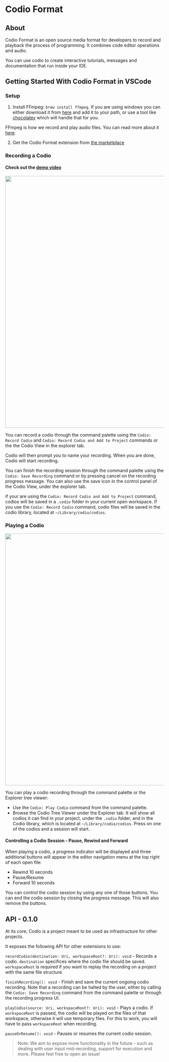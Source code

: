 # Codio Format

## About
Codio Format is an open source media format for developers to record and playback the process of programming. It combines code editor operations and audio.

You can use codio to create interactive tutorials, messages and documentation that run inside your IDE.

## Getting Started With Codio Format in VSCode

### Setup

1) Install FFmpeg: `brew install ffmpeg`.
 If you are using windows you can either download it from [here](https://www.ffmpeg.org/) and add it to your path, or use a tool like [chocolatey](https://chocolatey.org/packages/ffmpeg) which will handle that for you.

  FFmpeg is how we record and play audio files. You can read more about it [here](https://www.ffmpeg.org/).

2) Get the Codio Format extension from [the marketplace](https://marketplace.visualstudio.com/items?itemName=wix.codio)

### Recording a Codio
#### Check out the [demo video](https://youtu.be/XC2liN3OhA8)


<img width="800px" src="https://user-images.githubusercontent.com/8999993/81228522-dd8db580-8ff6-11ea-834b-4c5a6120c3fa.gif" />

You can record a codio through the command palette using the `Codio: Record Codio` and `Codio: Record Codio and Add to Project` commands or the the Codio View in the explorer tab.

Codio will then prompt you to name your recording. When you are done, Codio will start recording.

You can finish the recording session through the command palette using the `Codio: Save Recording` command or by pressing cancel on the recording progress message. You can also use the save icon in the control panel of the Codio View, under the explorer tab.

if your are using the `Codio: Record Codio and Add to Project` command, codios will be saved in a `.codio` folder in your current open workspace. If you use the `Codio: Record Codio` command, codio files will be saved in the codio library, located at `~/Library/codio/codios`.

### Playing a Codio

<img width="800px" src="https://user-images.githubusercontent.com/8999993/81228503-d5ce1100-8ff6-11ea-827d-da4dc280f618.gif" />

You can play a codio recording through the command palette or the Explorer tree viewer:
-  Use the `Codio: Play Codio` command from the command palette.
-  Browse the Codio Tree Viewer under the Explorer tab. It will show all codios it can find in your project, under the `.codio` folder, and in the Codio library, which is located at `~/Library/codio/codios`. Press on one of the codios and a session will start.


#### Controlling a Codio Session - Pause, Rewind and Forward
When playing a codio, a progress indicator will be displayed and three additional buttons will appear in the editor navigation menu at the top right of each open file:
* Rewind 10 seconds
* Pause/Resume
* Forward 10 seconds

You can control the codio session by using any one of those buttons. You can end the codio session by closing the progress message. This will also remove the buttons.

## API - 0.1.0

At its core, Codio is a project meant to be used as infrastructure for other projects.

It exposes the following API for other extensions to use:

`recordCodio(destination: Uri, workspaceRoot?: Uri): void` - Records a codio. `destination` specifices where the codio file should be saved. `workspaceRoot` is required if you want to replay the recording on a project with the same file structure.

`finishRecording(): void` - Finish and save the current ongoing codio recording. Note that a recording can be halted by the user, either by calling the `Codio: Save Recording` command from the command palette or through the recording progress UI.

`playCodio(source: Uri, workspaceRoot?: Uri): void` - Plays a codio. If `workspaceRoot` is passed, the codio will be played on the files of that workspace, otherwise it will use temporary files. For this to work, you will have to pass `workspaceRoot` when recording.

`pauseOrResume(): void` - Pauses or resumes the current codio session.

> Note: We aim to expose more functionality in the future - such as dealing with user input mid-recording, support for execution and more. Please feel free to open an issue!
